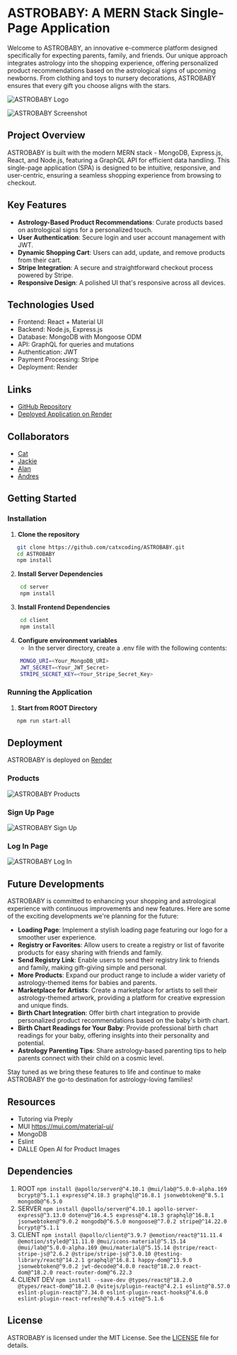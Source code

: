 # ASTROBABY: A MERN Stack Single-Page Application

Welcome to ASTROBABY, an innovative e-commerce platform designed specifically for expecting parents, family, and friends. Our unique approach integrates astrology into the shopping experience, offering personalized product recommendations based on the astrological signs of upcoming newborns. From clothing and toys to nursery decorations, ASTROBABY ensures that every gift you choose aligns with the stars.


![ASTROBABY Logo](client/public/images/logo.png)


![ASTROBABY Screenshot](client/public/images/screenshots/home.jpg)

## Project Overview

ASTROBABY is built with the modern MERN stack - MongoDB, Express.js, React, and Node.js, featuring a GraphQL API for efficient data handling. This single-page application (SPA) is designed to be intuitive, responsive, and user-centric, ensuring a seamless shopping experience from browsing to checkout.

## Key Features

-   **Astrology-Based Product Recommendations**: Curate products based on astrological signs for a personalized touch.
-   **User Authentication**: Secure login and user account management with JWT.
-   **Dynamic Shopping Cart**: Users can add, update, and remove products from their cart.
-   **Stripe Integration**: A secure and straightforward checkout process powered by Stripe. 
-   **Responsive Design**: A polished UI that's responsive across all devices.

## Technologies Used

-   Frontend: React + Material UI
-   Backend: Node.js, Express.js
-   Database: MongoDB with Mongoose ODM
-   API: GraphQL for queries and mutations
-   Authentication: JWT
-   Payment Processing: Stripe
-   Deployment: Render

## Links

-   [GitHub Repository](https://github.com/codingxcat/ASTROBABY)
-   [Deployed Application on Render](https://astrobaby.onrender.com/)

## Collaborators

-   [Cat](https://github.com/catxcoding)
-   [Jackie](https://github.com/jaclynnburch)
-   [Alan](https://github.com/Aslan-The-Lion)
-   [Andres](https://github.com/Aserrano7)

## Getting Started


### Installation

1. **Clone the repository**

```bash
   git clone https://github.com/catxcoding/ASTROBABY.git
   cd ASTROBABY
   npm install
```

2. **Install Server Dependencies**

```bash
    cd server
    npm install
```

3. **Install Frontend Dependencies**

```bash
    cd client
    npm install
```

4. **Configure environment variables**
    - In the server directory, create a .env file with the following contents:

```bash
    MONGO_URI=<Your_MongoDB_URI>
    JWT_SECRET=<Your_JWT_Secret>
    STRIPE_SECRET_KEY=<Your_Stripe_Secret_Key>
```

### Running the Application

1. **Start from ROOT Directory**

```bash
   npm run start-all
```

## Deployment

ASTROBABY is deployed on [Render](https://astrobaby.onrender.com/)

### Products
![ASTROBABY Products](client/public/images/screenshots/cart.jpg)

### Sign Up Page
![ASTROBABY Sign Up](client/public/images/screenshots/signup.jpg)

### Log In Page
![ASTROBABY Log In](client/public/images/screenshots/login.jpg)

## Future Developments

ASTROBABY is committed to enhancing your shopping and astrological experience with continuous improvements and new features. Here are some of the exciting developments we're planning for the future:

- **Loading Page**: Implement a stylish loading page featuring our logo for a smoother user experience.
- **Registry or Favorites**: Allow users to create a registry or list of favorite products for easy sharing with friends and family.
- **Send Registry Link**: Enable users to send their registry link to friends and family, making gift-giving simple and personal.
- **More Products**: Expand our product range to include a wider variety of astrology-themed items for babies and parents.
- **Marketplace for Artists**: Create a marketplace for artists to sell their astrology-themed artwork, providing a platform for creative expression and unique finds.
- **Birth Chart Integration**: Offer birth chart integration to provide personalized product recommendations based on the baby's birth chart.
- **Birth Chart Readings for Your Baby**: Provide professional birth chart readings for your baby, offering insights into their personality and potential.
- **Astrology Parenting Tips**: Share astrology-based parenting tips to help parents connect with their child on a cosmic level.

Stay tuned as we bring these features to life and continue to make ASTROBABY the go-to destination for astrology-loving families!


## Resources

-   Tutoring via Preply
-   MUI https://mui.com/material-ui/
-   MongoDB
-   Eslint
-   DALLE Open AI for Product Images

## Dependencies

1. ROOT
`npm install @apollo/server@^4.10.1 @mui/lab@^5.0.0-alpha.169 bcrypt@^5.1.1 express@^4.18.3 graphql@^16.8.1 jsonwebtoken@^8.5.1 mongodb@^6.5.0`
2. SERVER
`npm install @apollo/server@^4.10.1 apollo-server-express@^3.13.0 dotenv@^16.4.5 express@^4.18.3 graphql@^16.8.1 jsonwebtoken@^9.0.2 mongodb@^6.5.0 mongoose@^7.0.2 stripe@^14.22.0 bcrypt@^5.1.1`
3. CLIENT
`npm install @apollo/client@^3.9.7 @emotion/react@^11.11.4 @emotion/styled@^11.11.0 @mui/icons-material@^5.15.14 @mui/lab@^5.0.0-alpha.169 @mui/material@^5.15.14 @stripe/react-stripe-js@^2.6.2 @stripe/stripe-js@^3.0.10 @testing-library/react@^14.2.1 graphql@^16.8.1 happy-dom@^13.9.0 jsonwebtoken@^9.0.2 jwt-decode@^4.0.0 react@^18.2.0 react-dom@^18.2.0 react-router-dom@^6.22.3`
4. CLIENT DEV
`npm install --save-dev @types/react@^18.2.0 @types/react-dom@^18.2.0 @vitejs/plugin-react@^4.2.1 eslint@^8.57.0 eslint-plugin-react@^7.34.0 eslint-plugin-react-hooks@^4.6.0 eslint-plugin-react-refresh@^0.4.5 vite@^5.1.6`

## License

ASTROBABY is licensed under the MIT License. See the [LICENSE](LICENSE.md) file for details.